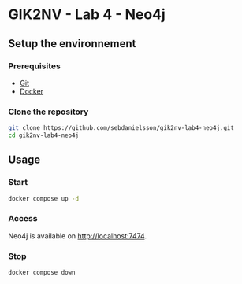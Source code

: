 # GIK2NV - Lab 4 - Neo4j

## Setup the environnement

### Prerequisites

- [Git](https://git-scm.com/)
- [Docker](https://docs.docker.com/desktop/)

### Clone the repository

```bash
git clone https://github.com/sebdanielsson/gik2nv-lab4-neo4j.git
cd gik2nv-lab4-neo4j
```

## Usage

### Start

```bash
docker compose up -d
```

### Access

Neo4j is available on [http://localhost:7474](http://localhost:7474).

### Stop

```bash
docker compose down
```
